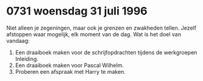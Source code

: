 # 0731 woensdag 31 juli 1996
Niet alleen je zegeningen, maar ook je grenzen en zwakheden tellen. Jezelf afstoppen waar mogelijk, elk moment van de dag. Wat is het doel van vandaag:
1. Een draaiboek maken voor de schrijfopdrachten tijdens de werkgroepen Inleiding.
2. Een draaiboek maken voor Pascal Wilhelm.
3. Proberen een afspraak met Harry te maken.  

